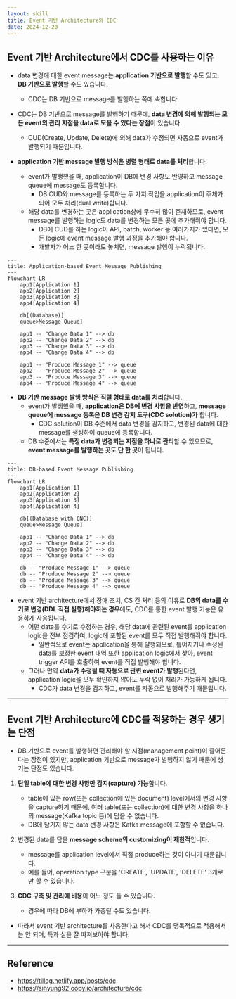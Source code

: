 ```yaml
---
layout: skill
title: Event 기반 Architecture와 CDC
date: 2024-12-20
---
```





## Event 기반 Architecture에서 CDC를 사용하는 이유

- data 변경에 대한 event message는 **application 기반으로 발행**할 수도 있고, **DB 기반으로 발행**할 수도 있습니다.
    - CDC는 DB 기반으로 message를 발행하는 쪽에 속합니다.

- CDC는 DB 기반으로 message를 발행하기 때문에, **data 변경에 의해 발행되는 모든 event의 관리 지점을 data로 모을 수 있다는 장점**이 있습니다.
    - CUD(Create, Update, Delete)에 의해 data가 수정되면 자동으로 event가 발행되기 때문입니다.

- **application 기반 message 발행 방식은 병렬 형태로 data를 처리**합니다.
    - event가 발생했을 때, application이 DB에 변경 사항도 반영하고 message queue에 message도 등록합니다.
        - DB CUD와 message를 등록하는 두 가지 작업을 application이 주체가 되어 모두 처리(dual write)합니다.
    - 해당 data를 변경하는 곳은 application상에 무수히 많이 존재하므로, event message를 발행하는 logic도 data를 변경하는 모든 곳에 추가해줘야 합니다.
        - DB에 CUD를 하는 logic이 API, batch, worker 등 여러가지가 있다면, 모든 logic에 event message 발행 과정을 추가해야 합니다.
        - 개발자가 어느 한 곳이라도 놓치면, message 발행이 누락됩니다.

```mermaid
---
title: Application-based Event Message Publishing
---
flowchart LR
    app1[Application 1]
    app2[Application 2]
    app3[Application 3]
    app4[Application 4]

    db[(Database)]
    queue>Message Queue]

    app1 -- "Change Data 1" --> db
    app2 -- "Change Data 2" --> db
    app3 -- "Change Data 3" --> db
    app4 -- "Change Data 4" --> db

    app1 -- "Produce Message 1" --> queue
    app2 -- "Produce Message 2" --> queue
    app3 -- "Produce Message 3" --> queue
    app4 -- "Produce Message 4" --> queue
```

- **DB 기반 message 발행 방식은 직렬 형태로 data를 처리**합니다.
    - event가 발생했을 때, **application은 DB에 변경 사항을 반영**하고, **message queue에 message 등록은 DB 변경 감지 도구(CDC solution)가** 합니다.
        - CDC solution이 DB 수준에서 data 변경을 감지하고, 변경된 data에 대한 message를 생성하여 queue에 등록합니다.
    - DB 수준에서는 **특정 data가 변경되는 지점을 하나로 관리**할 수 있으므로, **event message를 발행하는 곳도 단 한 곳**이 됩니다.

```mermaid
---
title: DB-based Event Message Publishing
---
flowchart LR
    app1[Application 1]
    app2[Application 2]
    app3[Application 3]
    app4[Application 4]

    db[(Database with CNC)]
    queue>Message Queue]

    app1 -- "Change Data 1" --> db
    app2 -- "Change Data 2" --> db
    app3 -- "Change Data 3" --> db
    app4 -- "Change Data 4" --> db

    db -- "Produce Message 1" --> queue
    db -- "Produce Message 2" --> queue
    db -- "Produce Message 3" --> queue
    db -- "Produce Message 4" --> queue
```

- event 기반 architecture에서 장애 조치, CS 건 처리 등의 이유로 **DB의 data를 수기로 변경(DDL 직접 실행)해야하는 경우**에도, CDC를 통한 event 발행 기능은 유용하게 사용됩니다.
    - 어떤 data를 수기로 수정하는 경우, 해당 data에 관련된 event를 application logic을 전부 점검하여, logic에 포함된 event를 모두 직접 발행해줘야 합니다.
        - 일반적으로 event는 application을 통해 발행되므로, 틀어지거나 수정된 data를 보정한 event 내역 또한 application logic에서 찾아, event trigger API를 호출하여 event를 직접 발행해야 합니다.
    - 그러나 만약 **data가 수정될 때 자동으로 관련 event가 발행**된다면, application logic을 모두 확인하지 않아도 누락 없이 처리가 가능하게 됩니다.
        - CDC가 data 변경을 감지하고, event를 자동으로 발행해주기 때문입니다.




---




## Event 기반 Architecture에 CDC를 적용하는 경우 생기는 단점

- DB 기반으로 event를 발행하면 관리해야 할 지점(management point)이 줄어든다는 장점이 있지만, application 기반으로 message가 발행하지 않기 때문에 생기는 단점도 있습니다.

1. **단일 table에 대한 변경 사항만 감지(capture) 가능**합니다.
    - table에 있는 row(또는 collection에 있는 document) level에서의 변경 사항을 capture하기 때문에, 여러 table(또는 collection)에 대한 변경 사항을 하나의 message(Kafka topic 등)에 담을 수 없습니다.
    - DB에 담기지 않는 data 변경 사항은 Kafka message에 포함할 수 없습니다.

2. 변경된 data를 담을 **message scheme의 customizing이 제한적**입니다.
    - message를 application level에서 직접 produce하는 것이 아니기 때문입니다.
    - 예를 들어, operation type 구분을 'CREATE', 'UPDATE', 'DELETE' 3개로만 할 수 있습니다.
    
3. **CDC 구축 및 관리에 비용**이 어느 정도 들 수 있습니다.
    - 경우에 따라 DB에 부하가 가중될 수도 있습니다.
      
- 따라서 event 기반 architecture를 사용한다고 해서 CDC를 맹목적으로 적용해서는 안 되며, 득과 실을 잘 따져보아야 합니다.




---




## Reference

- <https://tillog.netlify.app/posts/cdc>
- <https://sihyung92.oopy.io/architecture/cdc>

